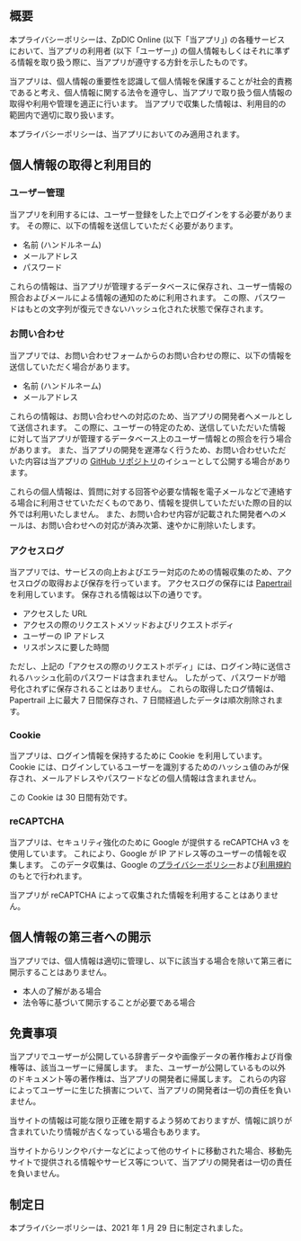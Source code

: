 ## 概要
本プライバシーポリシーは、ZpDIC Online (以下「当アプリ」) の各種サービスにおいて、当アプリの利用者 (以下「ユーザー」) の個人情報もしくはそれに準ずる情報を取り扱う際に、当アプリが遵守する方針を示したものです。

当アプリは、個人情報の重要性を認識して個人情報を保護することが社会的責務であると考え、個人情報に関する法令を遵守し、当アプリで取り扱う個人情報の取得や利用や管理を適正に行います。
当アプリで収集した情報は、利用目的の範囲内で適切に取り扱います。

本プライバシーポリシーは、当アプリにおいてのみ適用されます。

## 個人情報の取得と利用目的
### ユーザー管理
当アプリを利用するには、ユーザー登録をした上でログインをする必要があります。
その際に、以下の情報を送信していただく必要があります。

- 名前 (ハンドルネーム)
- メールアドレス
- パスワード

これらの情報は、当アプリが管理するデータベースに保存され、ユーザー情報の照合およびメールによる情報の通知のために利用されます。
この際、パスワードはもとの文字列が復元できないハッシュ化された状態で保存されます。

### お問い合わせ
当アプリでは、お問い合わせフォームからのお問い合わせの際に、以下の情報を送信していただく場合があります。

- 名前 (ハンドルネーム)
- メールアドレス

これらの情報は、お問い合わせへの対応のため、当アプリの開発者へメールとして送信されます。
この際に、ユーザーの特定のため、送信していただいた情報に対して当アプリが管理するデータベース上のユーザー情報との照合を行う場合があります。
また、当アプリの開発を遅滞なく行うため、お問い合わせいただいた内容は当アプリの [GitHub リポジトリ](https://github.com/Ziphil/ZpdicOnlineNova)のイシューとして公開する場合があります。

これらの個人情報は、質問に対する回答や必要な情報を電子メールなどで連絡する場合に利用させていただくものであり、情報を提供していただいた際の目的以外では利用いたしません。
また、お問い合わせ内容が記載された開発者へのメールは、お問い合わせへの対応が済み次第、速やかに削除いたします。

### アクセスログ
当アプリでは、サービスの向上およびエラー対応のための情報収集のため、アクセスログの取得および保存を行っています。
アクセスログの保存には [Papertrail](https://www.papertrail.com/) を利用しています。
保存される情報は以下の通りです。

- アクセスした URL
- アクセスの際のリクエストメソッドおよびリクエストボディ
- ユーザーの IP アドレス
- リスポンスに要した時間

ただし、上記の「アクセスの際のリクエストボディ」には、ログイン時に送信されるハッシュ化前のパスワードは含まれません。
したがって、パスワードが暗号化されずに保存されることはありません。
これらの取得したログ情報は、Papertrail 上に最大 7 日間保存され、7 日間経過したデータは順次削除されます。

### Cookie
当アプリは、ログイン情報を保持するために Cookie を利用しています。
Cookie には、ログインしているユーザーを識別するためのハッシュ値のみが保存され、メールアドレスやパスワードなどの個人情報は含まれません。

この Cookie は 30 日間有効です。

### reCAPTCHA
当アプリは、セキュリティ強化のために Google が提供する reCAPTCHA v3 を使用しています。
これにより、Google が IP アドレス等のユーザーの情報を収集します。
このデータ収集は、Google の[プライバシーポリシー](https://policies.google.com/privacy)および[利用規約](https://policies.google.com/terms)のもとで行われます。

当アプリが reCAPTCHA によって収集された情報を利用することはありません。

## 個人情報の第三者への開示
当アプリでは、個人情報は適切に管理し、以下に該当する場合を除いて第三者に開示することはありません。

- 本人の了解がある場合
- 法令等に基づいて開示することが必要である場合

## 免責事項
当アプリでユーザーが公開している辞書データや画像データの著作権および肖像権等は、該当ユーザーに帰属します。
また、ユーザーが公開しているもの以外のドキュメント等の著作権は、当アプリの開発者に帰属します。
これらの内容によってユーザーに生じた損害について、当アプリの開発者は一切の責任を負いません。

当サイトの情報は可能な限り正確を期するよう努めておりますが、情報に誤りが含まれていたり情報が古くなっている場合もあります。

当サイトからリンクやバナーなどによって他のサイトに移動された場合、移動先サイトで提供される情報やサービス等について、当アプリの開発者は一切の責任を負いません。

## 制定日
本プライバシーポリシーは、2021 年 1 月 29 日に制定されました。